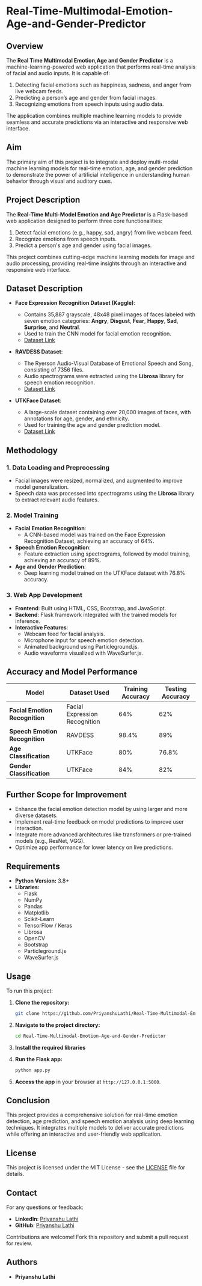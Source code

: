 # Real-Time-Multimodal-Emotion-Age-and-Gender-Predictor

## Overview

The **Real Time Multimodal Emotion,Age and Gender Predictor** is a machine-learning-powered web application that performs real-time analysis of facial and audio inputs. It is capable of:

1. Detecting facial emotions such as happiness, sadness, and anger from live webcam feeds.
2. Predicting a person’s age and gender from facial images.
3. Recognizing emotions from speech inputs using audio data.

The application combines multiple machine learning models to provide seamless and accurate predictions via an interactive and responsive web interface.

## Aim

The primary aim of this project is to integrate and deploy multi-modal machine learning models for real-time emotion, age, and gender prediction to demonstrate the power of artificial intelligence in understanding human behavior through visual and auditory cues.

## Project Description

The **Real-Time Multi-Model Emotion and Age Predictor** is a Flask-based web application designed to perform three core functionalities:

1. Detect facial emotions (e.g., happy, sad, angry) from live webcam feed.
2. Recognize emotions from speech inputs.
3. Predict a person's age and gender using facial images.

This project combines cutting-edge machine learning models for image and audio processing, providing real-time insights through an interactive and responsive web interface.

## Dataset Description

- **Face Expression Recognition Dataset (Kaggle)**:

  - Contains 35,887 grayscale, 48x48 pixel images of faces labeled with seven emotion categories: **Angry**, **Disgust**, **Fear**, **Happy**, **Sad**, **Surprise**, and **Neutral**.
  - Used to train the CNN model for facial emotion recognition.
  - [Dataset Link](https://www.kaggle.com/datasets/apollo2506/facial-recognition-dataset)

- **RAVDESS Dataset**:

  - The Ryerson Audio-Visual Database of Emotional Speech and Song, consisting of 7356 files.
  - Audio spectrograms were extracted using the **Librosa** library for speech emotion recognition.
  - [Dataset Link](https://www.kaggle.com/datasets/uwrfkaggler/ravdess-emotional-speech-audio)

- **UTKFace Dataset**:
  - A large-scale dataset containing over 20,000 images of faces, with annotations for age, gender, and ethnicity.
  - Used for training the age and gender prediction model.
  - [Dataset Link](https://www.kaggle.com/datasets/jangedoo/utkface-new)

## Methodology

### 1. Data Loading and Preprocessing

- Facial images were resized, normalized, and augmented to improve model generalization.
- Speech data was processed into spectrograms using the **Librosa** library to extract relevant audio features.

### 2. Model Training

- **Facial Emotion Recognition**:
  - A CNN-based model was trained on the Face Expression Recognition Dataset, achieving an accuracy of 64%.
- **Speech Emotion Recognition**:
  - Feature extraction using spectrograms, followed by model training, achieving an accuracy of 89%.
- **Age and Gender Prediction**:
  - Deep learning model trained on the UTKFace dataset with 76.8% accuracy.

### 3. Web App Development

- **Frontend**: Built using HTML, CSS, Bootstrap, and JavaScript.
- **Backend**: Flask framework integrated with the trained models for inference.
- **Interactive Features**:
  - Webcam feed for facial analysis.
  - Microphone input for speech emotion detection.
  - Animated background using Particleground.js.
  - Audio waveforms visualized with WaveSurfer.js.

## Accuracy and Model Performance

| **Model**                      | **Dataset Used**              | **Training Accuracy** | **Testing Accuracy** |
| ------------------------------ | ----------------------------- | --------------------- | -------------------- |
| **Facial Emotion Recognition** | Facial Expression Recognition | 64%                   | 62%                  |
| **Speech Emotion Recognition** | RAVDESS                       | 98.4%                 | 89%                  |
| **Age Classification**         | UTKFace                       | 80%                   | 76.8%                |
| **Gender Classification**      | UTKFace                       | 84%                   | 82%                  |

## Further Scope for Improvement

- Enhance the facial emotion detection model by using larger and more diverse datasets.
- Implement real-time feedback on model predictions to improve user interaction.
- Integrate more advanced architectures like transformers or pre-trained models (e.g., ResNet, VGG).
- Optimize app performance for lower latency on live predictions.

## Requirements

- **Python Version:** 3.8+
- **Libraries:**
  - Flask
  - NumPy
  - Pandas
  - Matplotlib
  - Scikit-Learn
  - TensorFlow / Keras
  - Librosa
  - OpenCV
  - Bootstrap
  - Particleground.js
  - WaveSurfer.js

## Usage

To run this project:

1. **Clone the repository:**

   ```bash
   git clone https://github.com/PriyanshuLathi/Real-Time-Multimodal-Emotion-Age-and-Gender-Predictor.git
   ```

2. **Navigate to the project directory:**

   ```bash
   cd Real-Time-Multimodal-Emotion-Age-and-Gender-Predictor
   ```

3. **Install the required libraries**

4. **Run the Flask app:**

   ```bash
   python app.py
   ```

5. **Access the app** in your browser at `http://127.0.0.1:5000`.

## Conclusion

This project provides a comprehensive solution for real-time emotion detection, age prediction, and speech emotion analysis using deep learning techniques. It integrates multiple models to deliver accurate predictions while offering an interactive and user-friendly web application.

## License

This project is licensed under the MIT License - see the [LICENSE](https://github.com/PriyanshuLathi/Real-Time-Multimodal-Emotion-Age-and-Gender-Predictor/blob/main/LICENSE) file for details.

## Contact

For any questions or feedback:

- **LinkedIn**: [Priyanshu Lathi](https://www.linkedin.com/in/priyanshu-lathi)
- **GitHub**: [Priyanshu Lathi](https://github.com/PriyanshuLathi)

Contributions are welcome! Fork this repository and submit a pull request for review.

## Authors

- **Priyanshu Lathi**
